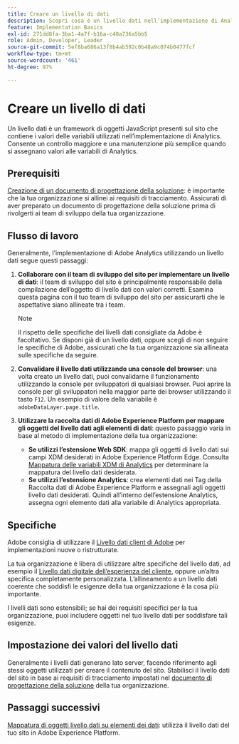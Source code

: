 ```yaml
---
title: Creare un livello di dati
description: Scopri cosa è un livello dati nell’implementazione di Analytics e come può essere utilizzato per mappare le variabili in Adobe Analytics.
feature: Implementation Basics
exl-id: 271dd8fa-3ba1-4a7f-b16a-c48a736a5bb5
role: Admin, Developer, Leader
source-git-commit: 5ef8ba686a13f8b4ab592c0b48a9c074b0477fcf
workflow-type: tm+mt
source-wordcount: '461'
ht-degree: 97%

---
```


# Creare un livello di dati

Un livello dati è un framework di oggetti JavaScript presenti sul sito che contiene i valori delle variabili utilizzati nell’implementazione di Analytics. Consente un controllo maggiore e una manutenzione più semplice quando si assegnano valori alle variabili di Analytics.

## Prerequisiti

[Creazione di un documento di progettazione della soluzione](solution-design.md): è importante che la tua organizzazione si allinei ai requisiti di tracciamento. Assicurati di aver preparato un documento di progettazione della soluzione prima di rivolgerti ai team di sviluppo della tua organizzazione.

## Flusso di lavoro

Generalmente, l’implementazione di Adobe Analytics utilizzando un livello dati segue questi passaggi:

1. **Collaborare con il team di sviluppo del sito per implementare un livello di dati**: il team di sviluppo del sito è principalmente responsabile della compilazione dell’oggetto di livello dati con valori corretti. Esamina questa pagina con il tuo team di sviluppo del sito per assicurarti che le aspettative siano allineate tra i team.

   >[!NOTE]
   >
   >Il rispetto delle specifiche dei livelli dati consigliate da Adobe è facoltativo. Se disponi già di un livello dati, oppure scegli di non seguire le specifiche di Adobe, assicurati che la tua organizzazione sia allineata sulle specifiche da seguire.

1. **Convalidare il livello dati utilizzando una console del browser**: una volta creato un livello dati, puoi convalidarne il funzionamento utilizzando la console per sviluppatori di qualsiasi browser. Puoi aprire la console per gli sviluppatori nella maggior parte dei browser utilizzando il tasto `F12`. Un esempio di valore della variabile è `adobeDataLayer.page.title`.
1. **Utilizzare la raccolta dati di Adobe Experience Platform per mappare gli oggetti del livello dati agli elementi di dati**: questo passaggio varia in base al metodo di implementazione della tua organizzazione:
   * **Se utilizzi l’estensione Web SDK**: mappa gli oggetti di livello dati sui campi XDM desiderati in Adobe Experience Platform Edge. Consulta [Mappatura delle variabili XDM di Analytics](../aep-edge/xdm-var-mapping.md) per determinare la mappatura del livello dati desiderata.
   * **Se utilizzi l’estensione Analytics**: crea elementi dati nei Tag della Raccolta dati di Adobe Experience Platform e assegnali agli oggetti livello dati desiderati. Quindi all’interno dell’estensione Analytics, assegna ogni elemento dati alla variabile di Analytics appropriata.

## Specifiche

Adobe consiglia di utilizzare il [Livello dati client di Adobe](https://github.com/adobe/adobe-client-data-layer/wiki) per implementazioni nuove o ristrutturate.

La tua organizzazione è libera di utilizzare altre specifiche del livello dati, ad esempio il [Livello dati digitale dell’esperienza del cliente](https://www.w3.org/2013/12/ceddl-201312.pdf), oppure un’altra specifica completamente personalizzata. L’allineamento a un livello dati coerente che soddisfi le esigenze della tua organizzazione è la cosa più importante.

I livelli dati sono estensibili; se hai dei requisiti specifici per la tua organizzazione, puoi includere oggetti nel tuo livello dati per soddisfare tali esigenze.

## Impostazione dei valori del livello dati

Generalmente i livelli dati generano lato server, facendo riferimento agli stessi oggetti utilizzati per creare il contenuto del sito. Stabilisci il livello dati del sito in base ai requisiti di tracciamento impostati nel [documento di progettazione della soluzione](solution-design.md) della tua organizzazione.

## Passaggi successivi

[Mappatura di oggetti livello dati su elementi dei dati](../launch/layer-to-elements.md): utilizza il livello dati del tuo sito in Adobe Experience Platform.
